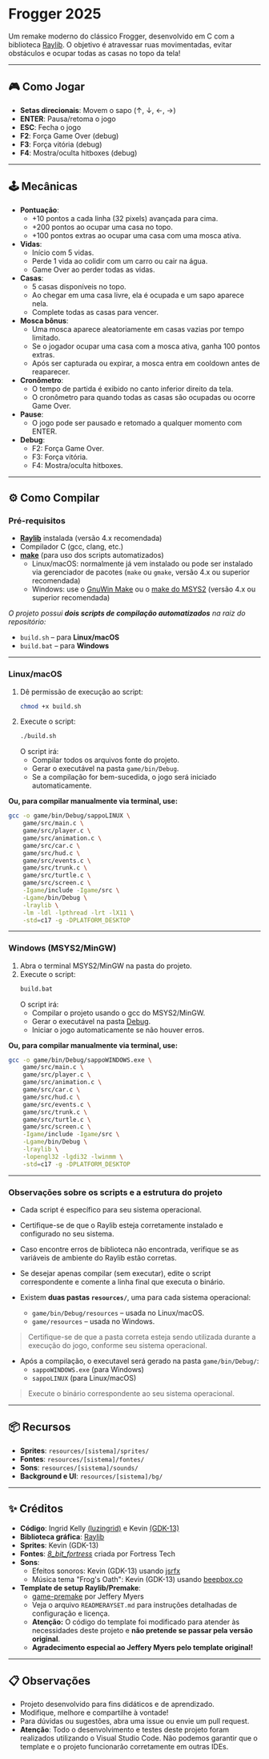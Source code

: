 # Frogger 2025

Um remake moderno do clássico Frogger, desenvolvido em C com a biblioteca [Raylib](https://www.raylib.com/). O objetivo é atravessar ruas movimentadas, evitar obstáculos e ocupar todas as casas no topo da tela!

---

## 🎮 Como Jogar

- **Setas direcionais**: Movem o sapo (↑, ↓, ←, →)
- **ENTER**: Pausa/retoma o jogo
- **ESC**: Fecha o jogo
- **F2**: Força Game Over (debug)
- **F3**: Força vitória (debug)
- **F4**: Mostra/oculta hitboxes (debug)

---

## 🕹️ Mecânicas

- **Pontuação**:
    - +10 pontos a cada linha (32 pixels) avançada para cima.
    - +200 pontos ao ocupar uma casa no topo.
    - +100 pontos extras ao ocupar uma casa com uma mosca ativa.
- **Vidas**:
    - Início com 5 vidas.
    - Perde 1 vida ao colidir com um carro ou cair na água.
    - Game Over ao perder todas as vidas.
- **Casas**:
    - 5 casas disponíveis no topo.
    - Ao chegar em uma casa livre, ela é ocupada e um sapo aparece nela.
    - Complete todas as casas para vencer.
- **Mosca bônus**:
    - Uma mosca aparece aleatoriamente em casas vazias por tempo limitado.
    - Se o jogador ocupar uma casa com a mosca ativa, ganha 100 pontos extras.
    - Após ser capturada ou expirar, a mosca entra em cooldown antes de reaparecer.
- **Cronômetro**:
    - O tempo de partida é exibido no canto inferior direito da tela.
    - O cronômetro para quando todas as casas são ocupadas ou ocorre Game Over.
- **Pause**:
    - O jogo pode ser pausado e retomado a qualquer momento com ENTER.
- **Debug**:
    - F2: Força Game Over.
    - F3: Força vitória.
    - F4: Mostra/oculta hitboxes.

---

## ⚙️ Como Compilar

### Pré-requisitos

- **[Raylib](https://www.raylib.com/)** instalada (versão 4.x recomendada)
- Compilador C (gcc, clang, etc.)
- **[make](https://www.gnu.org/software/make/)** (para uso dos scripts automatizados)
    - Linux/macOS: normalmente já vem instalado ou pode ser instalado via gerenciador de pacotes (`make` ou `gmake`, versão 4.x ou superior recomendada)
    - Windows: use o [GnuWin Make](http://gnuwin32.sourceforge.net/packages/make.htm) ou o [make do MSYS2](https://packages.msys2.org/package/make) (versão 4.x ou superior recomendada)

*O projeto possui **dois scripts de compilação automatizados** na raiz do repositório:*

- `build.sh` – para **Linux/macOS**
- `build.bat` – para **Windows**

---

### Linux/macOS

1. Dê permissão de execução ao script:
    ```sh
    chmod +x build.sh
    ```
2. Execute o script:
    ```sh
    ./build.sh
    ```
   O script irá:
   - Compilar todos os arquivos fonte do projeto.
   - Gerar o executável na pasta `game/bin/Debug`.
   - Se a compilação for bem-sucedida, o jogo será iniciado automaticamente.

**Ou, para compilar manualmente via terminal, use:**
```sh
gcc -o game/bin/Debug/sappoLINUX \
    game/src/main.c \
    game/src/player.c \
    game/src/animation.c \
    game/src/car.c \
    game/src/hud.c \
    game/src/events.c \
    game/src/trunk.c \
    game/src/turtle.c \
    game/src/screen.c \
    -Igame/include -Igame/src \
    -Lgame/bin/Debug \
    -lraylib \
    -lm -ldl -lpthread -lrt -lX11 \
    -std=c17 -g -DPLATFORM_DESKTOP
```

---

### Windows (MSYS2/MinGW)

1. Abra o terminal MSYS2/MinGW na pasta do projeto.
2. Execute o script:
    ```sh
    build.bat
    ```
   O script irá:
   - Compilar o projeto usando o gcc do MSYS2/MinGW.
   - Gerar o executável na pasta [Debug](http://_vscodecontentref_/0).
   - Iniciar o jogo automaticamente se não houver erros.

**Ou, para compilar manualmente via terminal, use:**
```sh
gcc -o game/bin/Debug/sappoWINDOWS.exe \
    game/src/main.c \
    game/src/player.c \
    game/src/animation.c \
    game/src/car.c \
    game/src/hud.c \
    game/src/events.c \
    game/src/trunk.c \
    game/src/turtle.c \
    game/src/screen.c \
    -Igame/include -Igame/src \
    -Lgame/bin/Debug \
    -lraylib \
    -lopengl32 -lgdi32 -lwinmm \
    -std=c17 -g -DPLATFORM_DESKTOP
````

---

### Observações sobre os scripts e a estrutura do projeto

- Cada script é específico para seu sistema operacional.
- Certifique-se de que o Raylib esteja corretamente instalado e configurado no seu sistema.
- Caso encontre erros de biblioteca não encontrada, verifique se as variáveis de ambiente do Raylib estão corretas.
- Se desejar apenas compilar (sem executar), edite o script correspondente e comente a linha final que executa o binário.

- Existem **duas pastas `resources/`**, uma para cada sistema operacional:
  - `game/bin/Debug/resources` – usada no Linux/macOS.
  - `game/resources` – usada no Windows.

> Certifique-se de que a pasta correta esteja sendo utilizada durante a execução do jogo, conforme seu sistema operacional.

- Após a compilação, o executavel será gerado na pasta `game/bin/Debug/`:
  - `sappoWINDOWS.exe` (para Windows)
  - `sappoLINUX` (para Linux/macOS)

> Execute o binário correspondente ao seu sistema operacional.

---

## 📦 Recursos

- **Sprites**: `resources/[sistema]/sprites/`
- **Fontes**: `resources/[sistema]/fontes/`
- **Sons**: `resources/[sistema]/sounds/`
- **Background e UI**: `resources/[sistema]/bg/`

---

## ✨ Créditos

- **Código**: Ingrid Kelly [(luzingrid)](https://github.com/luzingrid) e Kevin [(GDK-13)](https://github.com/GDK-13)
- **Biblioteca gráfica**: [Raylib](https://www.raylib.com/)
- **Sprites**: Kevin (GDK-13)
- **Fontes**: [*8_bit_fortress*](https://www.dafont.com/pt/8-bit-fortress.font?l[]=10) criada por Fortress Tech
- **Sons**:
    - Efeitos sonoros: Kevin (GDK-13) usando [jsrfx](https://sfxr.me/)
    - Música tema "Frog's Oath": Kevin (GDK-13) usando [beepbox.co](https://www.beepbox.co)
- **Template de setup Raylib/Premake**:
    - [game-premake](https://github.com/raylib-extras/game-premake/) por Jeffery Myers  
    - Veja o arquivo `READMERAYSET.md` para instruções detalhadas de configuração e licença.
    - **Atenção:** O código do template foi modificado para atender às necessidades deste projeto e **não pretende se passar pela versão original**.
    - **Agradecimento especial ao Jeffery Myers pelo template original!**

---

## 📋 Observações

- Projeto desenvolvido para fins didáticos e de aprendizado.
- Modifique, melhore e compartilhe à vontade!
- Para dúvidas ou sugestões, abra uma issue ou envie um pull request.
- **Atenção**: Todo o desenvolvimento e testes deste projeto foram realizados utilizando o Visual Studio Code. Não podemos garantir que o template e o projeto funcionarão corretamente em outras IDEs.
